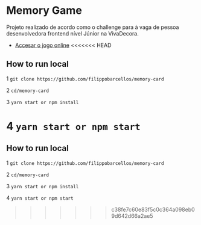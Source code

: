 # Memory Game

Projeto realizado de acordo como o challenge para à vaga de pessoa desenvolvedora frontend nível Júnior na VivaDecora.

- [Accesar o jogo online](https://peaceful-spence-97dc72.netlify.app/)
<<<<<<< HEAD

## How to run local

1 `git clone https://github.com/filippobarcellos/memory-card`

2 `cd/memory-card`

3 `yarn start or npm install`

4 `yarn start or npm start`
=======

## How to run local

1 `git clone https://github.com/filippobarcellos/memory-card`

2 `cd/memory-card`

3 `yarn start or npm install`

4 `yarn start or npm start`

>>>>>>> c38fe7c60e83f5c0c364a098eb09d642d66a2ae5
